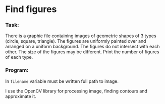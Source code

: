 Find figures
=============
### Task:

There is a graphic file containing images of geometric shapes of 3 types (circle, square, triangle). The figures are uniformly painted over and arranged on a uniform background. The figures do not intersect with each other. The size of the figures may be different.
Print the number of figures of each type.

### Program:

In ```filename``` variable must be written full path to image.

I use the OpenCV library for processing image, finding contours and approximate it.



